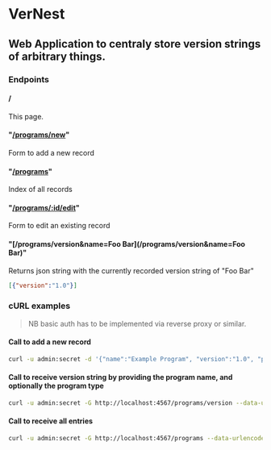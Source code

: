 # VerNest

## Web Application to centraly store version strings of arbitrary things.

### Endpoints

#### /

This page.

#### "[/programs/new](/programs/new)"

Form to add a new record

#### "[/programs](/programs)"

Index of all records

#### "[/programs/:id/edit](/programs/:id/edit)"

Form to edit an existing record

#### "[/programs/version&name=Foo Bar](/programs/version&name=Foo Bar)"

Returns json string with the currently recorded version string of "Foo Bar"

```json
[{"version":"1.0"}]
```

### cURL examples

>NB basic auth has to be implemented via reverse proxy or similar.

#### Call to add a new record

```sh
curl -u admin:secret -d '{"name":"Example Program", "version":"1.0", "program_type":"Utility"}' -H "Content-Type: application/json" -X POST http://localhost:4567/programs
```

#### Call to receive version string by providing the program name, and optionally the program type

```sh
curl -u admin:secret -G http://localhost:4567/programs/version --data-urlencode "name=Example Program"
```

#### Call to receive all entries

```sh
curl -u admin:secret -G http://localhost:4567/programs --data-urlencode "format=json"
```
